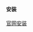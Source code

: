 #### 安装
[官网安装](https://www.zabbix.com/download?zabbix=5.0&os_distribution=red_hat_enterprise_linux&os_version=7&db=mysql)